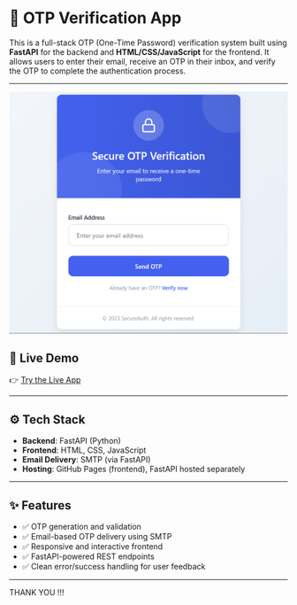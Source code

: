 # 🔐 OTP Verification App

This is a full-stack OTP (One-Time Password) verification system built using **FastAPI** for the backend and **HTML/CSS/JavaScript** for the frontend. It allows users to enter their email, receive an OTP in their inbox, and verify the OTP to complete the authentication process.

---

![Preview](preview.png)

## 🚀 Live Demo

👉 [Try the Live App](https://muzamilalisuleman.github.io/OTP-VERIFICATION-APP/)

---

## ⚙️ Tech Stack

- **Backend**: FastAPI (Python)
- **Frontend**: HTML, CSS, JavaScript
- **Email Delivery**: SMTP (via FastAPI)
- **Hosting**: GitHub Pages (frontend), FastAPI hosted separately

---

## ✨ Features

- ✅ OTP generation and validation
- ✅ Email-based OTP delivery using SMTP
- ✅ Responsive and interactive frontend
- ✅ FastAPI-powered REST endpoints
- ✅ Clean error/success handling for user feedback

---

THANK YOU !!!
